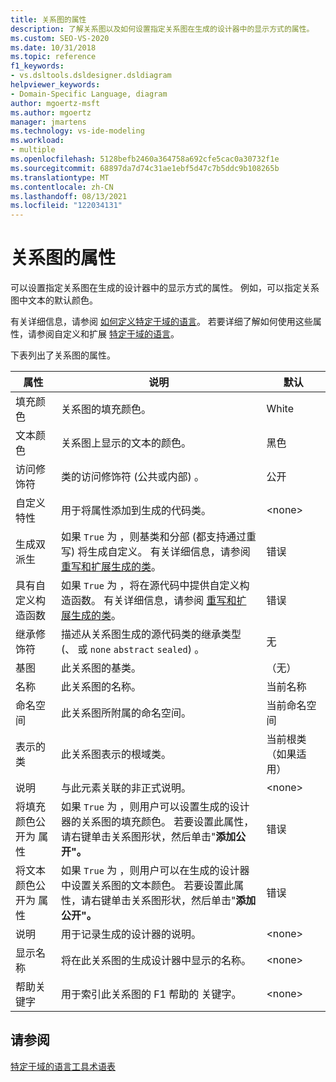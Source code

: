 ```yaml
---
title: 关系图的属性
description: 了解关系图以及如何设置指定关系图在生成的设计器中的显示方式的属性。
ms.custom: SEO-VS-2020
ms.date: 10/31/2018
ms.topic: reference
f1_keywords:
- vs.dsltools.dsldesigner.dsldiagram
helpviewer_keywords:
- Domain-Specific Language, diagram
author: mgoertz-msft
ms.author: mgoertz
manager: jmartens
ms.technology: vs-ide-modeling
ms.workload:
- multiple
ms.openlocfilehash: 5128befb2460a364758a692cfe5cac0a30732f1e
ms.sourcegitcommit: 68897da7d74c31ae1ebf5d47c7b5ddc9b108265b
ms.translationtype: MT
ms.contentlocale: zh-CN
ms.lasthandoff: 08/13/2021
ms.locfileid: "122034131"
---
```

# <a name="properties-of-diagrams"></a>关系图的属性
可以设置指定关系图在生成的设计器中的显示方式的属性。 例如，可以指定关系图中文本的默认颜色。

 有关详细信息，请参阅 [如何定义特定于域的语言](../modeling/how-to-define-a-domain-specific-language.md)。 若要详细了解如何使用这些属性，请参阅自定义和扩展 [特定于域的语言](../modeling/customizing-and-extending-a-domain-specific-language.md)。

 下表列出了关系图的属性。

|属性|说明|默认|
|-|-|-|
|填充颜色|关系图的填充颜色。|White|
|文本颜色|关系图上显示的文本的颜色。|黑色|
|访问修饰符|类的访问修饰符 (公共或内部) 。|公开|
|自定义特性|用于将属性添加到生成的代码类。|\<none>|
|生成双派生|如果 `True` 为 ，则基类和分部 (都支持通过重写) 将生成自定义。 有关详细信息，请参阅 [重写和扩展生成的类](../modeling/overriding-and-extending-the-generated-classes.md)。|错误|
|具有自定义构造函数|如果 `True` 为 ，将在源代码中提供自定义构造函数。 有关详细信息，请参阅 [重写和扩展生成的类](../modeling/overriding-and-extending-the-generated-classes.md)。|错误|
|继承修饰符|描述从关系图生成的源代码类的继承类型 (、 或 `none` `abstract` `sealed`) 。|无|
|基图|此关系图的基类。|（无）|
|名称|此关系图的名称。|当前名称|
|命名空间|此关系图所附属的命名空间。|当前命名空间|
|表示的类|此关系图表示的根域类。|当前根类（如果适用）|
|说明|与此元素关联的非正式说明。|\<none>|
|将填充颜色公开为 属性|如果 `True` 为 ，则用户可以设置生成的设计器的关系图的填充颜色。 若要设置此属性，请右键单击关系图形状，然后单击"**添加公开"。**|错误|
|将文本颜色公开为 属性|如果 `True` 为 ，则用户可以在生成的设计器中设置关系图的文本颜色。 若要设置此属性，请右键单击关系图形状，然后单击"**添加公开"。**|错误|
|说明|用于记录生成的设计器的说明。|\<none>|
|显示名称|将在此关系图的生成设计器中显示的名称。|\<none>|
|帮助关键字|用于索引此关系图的 F1 帮助的 关键字。|\<none>|

## <a name="see-also"></a>请参阅

[特定于域的语言工具术语表](/previous-versions/bb126564(v=vs.100))